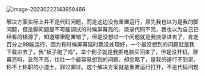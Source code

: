 ![image-20230222143959466](https://zzypicgo.oss-cn-shanghai.aliyuncs.com/pic-go-master/img/image-20230222143959466.png-bugs_blog)

解决方案实际上并不是代码问题，而是这边没有重置运行，原先我也以为是我的脚问题，但是脚问题是不可能调试的时候屏幕亮的，烧录代码不亮，我也以为自己已经看的根源了，知道哪里配置错了，但是没想过一个问题就是我烧录进去了，肯定百分之99能运行，因为有时候屏幕延时我没处理好，一个最没想到的问题就是我下载进去了，我"板子跑了吗"，举个例子就是我把电脑买回来了，但是没开机，屏幕亮吗，显然不亮，往往一个最容易想到的问题，却忽略了，是我的道行不到家，称不上称职的小道士，罪过罪过。这个解决方案就是重置运行打开，不是代码问题